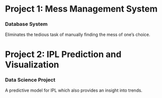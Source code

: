 # Project 1: Mess Management System
### Database System
Eliminates the tedious task of manually finding the mess of one’s choice.

# Project 2: IPL Prediction and Visualization
### Data Science Project
A predictive model for IPL which also provides an insight into trends.


